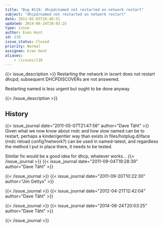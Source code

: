 ```yaml
---
title: "Bug #110: dhcpd/named not restarted on network restart"
subject: "dhcpd/named not restarted on network restart"
date: 2011-05-03T16:40:51
updated: 2014-06-24T20:03:25
type: issue
author: Evan Hunt
id: 110
issue_status: Closed
priority: Normal
assignee: Evan Hunt
aliases:
    - /issues/110
---
```


{{< issue_description >}}
Restarting the network in iscwrt does not restart dhcpd; subsequent
DHCPDISCOVERs are not answered.

Restarting named is less urgent but ought to be done anyway


{{< /issue_description >}}

## History
{{< issue_journal date="2011-05-07T21:47:56" author="Dave Täht" >}}
Given what we now know about rndc and how slow named can be to restart,
perhaps a kinder/gentler way than exists in files/hotplug.d/iface (rndc
reload config?network?) can be used in named-latest, and regardless the
method I put in place there, it needs to be tested.

Similar fix would be a good idea for dhcp, whatever works...
{{< /issue_journal >}}
{{< issue_journal date="2011-09-04T19:28:39" author="Dave Täht" >}}

{{< /issue_journal >}}
{{< issue_journal date="2011-09-20T10:22:30" author="Jim Gettys" >}}

{{< /issue_journal >}}
{{< issue_journal date="2012-04-21T12:42:04" author="Dave Täht" >}}

{{< /issue_journal >}}
{{< issue_journal date="2014-06-24T20:03:25" author="Dave Täht" >}}

{{< /issue_journal >}}

